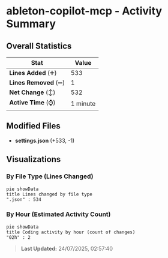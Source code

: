 # ableton-copilot-mcp - Activity Summary 

## Overall Statistics

| Stat                   | Value                                                             |
| ---------------------- | ----------------------------------------------------------------- |
| **Lines Added** (➕)   | 533                                          |
| **Lines Removed** (➖) | 1                                        |
| **Net Change** (↕)    | 532                |
| **Active Time** (⌚)   | 1 minute |


## Modified Files
- **settings.json** (+533, -1)

## Visualizations

### By File Type (Lines Changed)

```mermaid
pie showData
title Lines changed by file type
".json" : 534
```

### By Hour (Estimated Activity Count)

```mermaid
pie showData
title Coding activity by hour (count of changes)
"02h" : 2
```


> **Last Updated:** 24/07/2025, 02:57:40